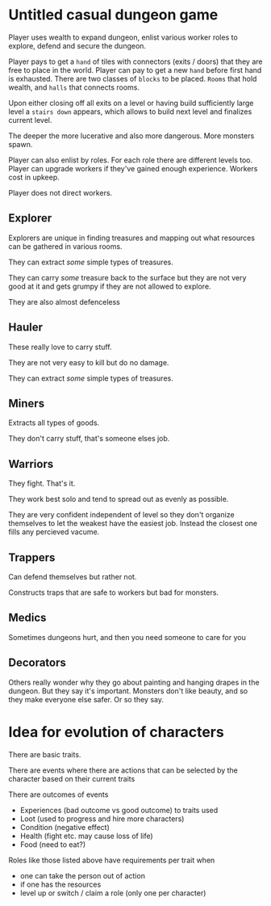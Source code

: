 # Untitled casual dungeon game

Player uses wealth to expand dungeon, enlist various worker roles to explore, defend and secure the dungeon.

Player pays to get a `hand` of tiles with connectors (exits / doors) that they are free to place in the world.
Player can pay to get a new `hand` before first hand is exhausted.
There are two classes of `blocks` to be placed. `Rooms` that hold wealth, and `halls` that connects rooms.

Upon either closing off all exits on a level or having build sufficiently large level a `stairs down` appears,
which allows to build next level and finalizes current level.

The deeper the more lucerative and also more dangerous. More monsters spawn.

Player can also enlist by roles. For each role there are different levels too.
Player can upgrade workers if they've gained enough experience.
Workers cost in upkeep.

Player does not direct workers.

## Explorer

Explorers are unique in finding treasures and mapping out what resources can be gathered in various rooms.

They can extract *some* simple types of treasures.

They can carry *some* treasure back to the surface but they are not very good at it and gets grumpy if they 
are not allowed to explore.

They are also almost defenceless

## Hauler

These really love to carry stuff.

They are not very easy to kill but do no damage.

They can extract *some* simple types of treasures.

## Miners

Extracts all types of goods.

They don't carry stuff, that's someone elses job.


## Warriors

They fight. That's it.

They work best solo and tend to spread out as evenly as possible.

They are very confident independent of level so they don't organize themselves to let the weakest have the easiest
job. Instead the closest one fills any percieved vacume.


## Trappers

Can defend themselves but rather not.

Constructs traps that are safe to workers but bad for monsters.

## Medics

Sometimes dungeons hurt, and then you need someone to care for you

## Decorators

Others really wonder why they go about painting and hanging drapes in the dungeon. But they say it's important.
Monsters don't like beauty, and so they make everyone else safer. Or so they say.

# Idea for evolution of characters

There are basic traits.

There are events where there are actions that can be selected by the character based on their current traits

There are outcomes of events
 - Experiences (bad outcome vs good outcome) to traits used
 - Loot (used to progress and hire more characters)
 - Condition (negative effect)
 - Health (fight etc. may cause loss of life)
 - Food (need to eat?)

Roles like those listed above have requirements per trait when 
- one can take the person out of action
- if one has the resources 
- level up or switch / claim a role (only one per character)
